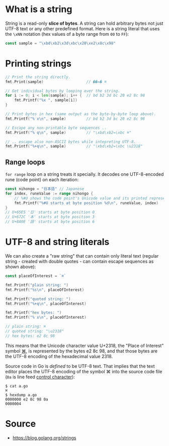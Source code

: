 # What is a string

String is a read-only **slice of bytes**. A string can hold arbitrary bytes not just UTF-8 text or any other predefined format. Here is a string literal that uses the `\xNN` notation (hex values of a byte range from `00` to `FF`):

```go
const sample = "\xbd\xb2\x3d\xbc\x20\xe2\x8c\x98"
```

# Printing strings

```go
// Print the string directly.
fmt.Print(sample)                   // ��=� ⌘

// Get individual bytes by looping over the string.
for i := 0; i < len(sample); i++ {  // bd b2 3d bc 20 e2 8c 98
    fmt.Printf("%x ", sample[i])
}

// Print bytes in hex (same output as the byte-by-byte loop above).
fmt.Printf("% x\n", sample)         // bd b2 3d bc 20 e2 8c 98

// Escape any non-printable byte sequences ..
fmt.Printf("% q\n", sample)         // "\xbd\xb2=\xbc ⌘"

// .. escape also non-ASCII bytes while intepreting UTF-8.
fmt.Printf("%+q\n", sample)         // "\xbd\xb2=\xbc \u2318"
```

## Range loops

`for range` loop on a string treats it specially. It decodes one UTF-8-encoded rune (code point) on each iteration:

```go
const nihongo = "日本語" // Japanese
for index, runeValue := range nihongo {
    // %#U shows the code point's Unicode value and its printed representation.
    fmt.Printf("%#U starts at byte position %d\n", runeValue, index)
}
// U+65E5 '日' starts at byte position 0
// U+672C '本' starts at byte position 3
// U+8A9E '語' starts at byte position 6
```

# UTF-8 and string literals

We can also create a "raw string" that can contain only literal text (regular string - created with double quotes - can contain escape sequences as shown above):

```go
const placeOfInterest = `⌘`

fmt.Printf("plain string: ")
fmt.Printf("%s\n", placeOfInterest)

fmt.Printf("quoted string: ")
fmt.Printf("%+q\n", placeOfInterest)

fmt.Printf("hex bytes: ")
fmt.Printf("% x\n", placeOfInterest)

// plain string: ⌘
// quoted string: "\u2318"
// hex bytes: e2 8c 98
```

This means that the Unicode character value U+2318, the "Place of Interest" symbol [⌘](http://unicode.org/cldr/utility/character.jsp?a=2318), is represented by the bytes e2 8c 98, and that those bytes are the UTF-8 encoding of the hexadecimal value 2318.

Source code in Go is *defined* to be UTF-8 text. That implies that the text editor places the UTF-8 encoding of the symbol ⌘ into the source code file (`0a` is line feed [control character](https://en.wikipedia.org/wiki/Control_character)):

```
$ cat a.go
⌘
$ hexdump a.go
0000000 e2 8c 98 0a
0000004
```

# Source

* https://blog.golang.org/strings
